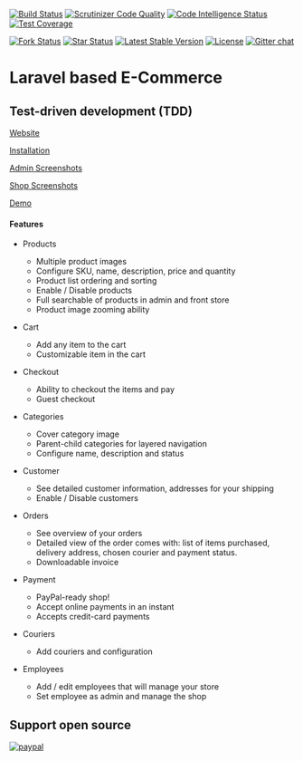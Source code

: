 [![Build Status](https://travis-ci.org/Laracommerce/core.svg?branch=master)](https://travis-ci.org/Laracommerce/core)
[![Scrutinizer Code Quality](https://scrutinizer-ci.com/g/Laracommerce/core/badges/quality-score.png?b=master)](https://scrutinizer-ci.com/g/Laracommerce/core/?branch=master)
[![Code Intelligence Status](https://scrutinizer-ci.com/g/Laracommerce/core/badges/code-intelligence.svg?b=master)](https://scrutinizer-ci.com/code-intelligence)
[![Test Coverage](https://img.shields.io/codecov/c/github/Laracommerce/core/master.svg)](https://codecov.io/github/Laracommerce/core?branch=master)

[![Fork Status](https://img.shields.io/github/forks/Laracommerce/core.svg)](https://github.com/Laracommerce/core)
[![Star Status](https://img.shields.io/github/stars/Laracommerce/core.svg)](https://github.com/Laracommerce/core)
[![Latest Stable Version](https://img.shields.io/packagist/v/Laracommerce/core.svg)](https://packagist.org/packages/Laracommerce/core)
[![License](https://img.shields.io/packagist/l/Laracommerce/core.svg)](https://packagist.org/packages/Laracommerce/core)
[![Gitter chat](https://badges.gitter.im/gitterHQ/gitter.png)](https://gitter.im/larac0m/Lobby)

# Laravel based E-Commerce
## Test-driven development (TDD)

[Website](https://laracom.net/)

[Installation](https://github.com/Laracommerce/core/wiki/Installation)

[Admin Screenshots](https://github.com/Laracommerce/core/wiki/Admin-Features)

[Shop Screenshots](https://github.com/Laracommerce/core/wiki/Frontend-Features)

[Demo](https://shop.laracom.net)

#### Features

- Products
    - Multiple product images
    - Configure SKU, name, description, price and quantity
    - Product list ordering and sorting
    - Enable / Disable products
    - Full searchable of products in admin and front store
    - Product image zooming ability

- Cart
    - Add any item to the cart
    - Customizable item in the cart

- Checkout
    - Ability to checkout the items and pay
    - Guest checkout

- Categories
    - Cover category image
    - Parent-child categories for layered navigation
    - Configure name, description and status

- Customer
    - See detailed customer information, addresses for your shipping
    - Enable / Disable customers

- Orders
    - See overview of your orders
    - Detailed view of the order comes with: list of items purchased, delivery address, chosen courier
    and payment status.
    - Downloadable invoice

- Payment
    - PayPal-ready shop!
    - Accept online payments in an instant
    - Accepts credit-card payments
    
- Couriers
    - Add couriers and configuration

- Employees
    - Add / edit employees that will manage your store
    - Set employee as admin and manage the shop
    
## Support open source
[![paypal](https://www.paypalobjects.com/en_US/i/btn/btn_donateCC_LG.gif)](https://www.paypal.com/cgi-bin/webscr?cmd=_donations&business=jeff.decena@yahoo.com&item_name=Laracom%20E-Commerce%20development&bn=PP-DonationsBF:btn_donateCC_LG.gif:NonHostedGuest)